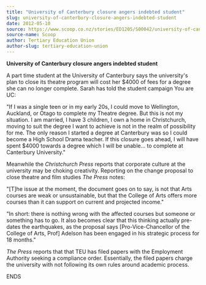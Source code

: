 ```yaml
---
title: "University of Canterbury closure angers indebted student"
slug: university-of-canterbury-closure-angers-indebted-student
date: 2012-05-10
source: https://www.scoop.co.nz/stories/ED1205/S00042/university-of-canterbury-closure-angers-indebted-student.htm
source-name: Scoop
author: Tertiary Education Union
author-slug: tertiary-education-union
---
```


<p><b>University of Canterbury closure angers indebted
student</b></p>

<p>A part time student at the University of
Canterbury says the university's plan to close its theatre
program will cost her $4000 of fees for a degree she can no
longer complete. Sarah has told the student campaign You are UC:</p>

<p>"If I was a single teen or
in my early 20s, I could move to Wellington, Auckland, or
Otago to complete my Theatre degree. But this is not my
situation. I am married, I have 3 children, I own a home in
Christchurch, moving to suit the degree I want to achieve is
not in the realm of possibility for me. The only reason I
started a degree at Canterbury was so I could become a High
School Drama teacher. If this closure goes ahead, I will
have spent $4000 towards a degree which I will be unable…
to complete at Canterbury University."</p>

<p>Meanwhile the
<i>Christchurch Press </i>reports that corporate culture at the university may be
choking creativity. Reporting on the change proposal to
close theatre and film studies <i>The Press</i>
notes:</p>

<p>"[T]he issue at the moment, the document goes on to
say, is not that Arts courses are weak or unsustainable, but
that the College of Arts offers more courses than it can
support on current and projected income."<p>

<p>"In short: there
is nothing wrong with the affected courses but someone or
something has to go. It also becomes clear that this
thinking actually pre-dates the earthquakes, as the proposal
says [Pro-Vice-Chancellor of the College of Arts, Prof]
Adelson has been engaged in his strategic process for 18
months."</p>

<p><i>The Press </i>reports that that TEU has filed
papers with the Employment Authority seeking a compliance
order. Essentially, the filed papers charge the university
with not following its own rules around academic
process.</p>

<p>ENDS<p>

